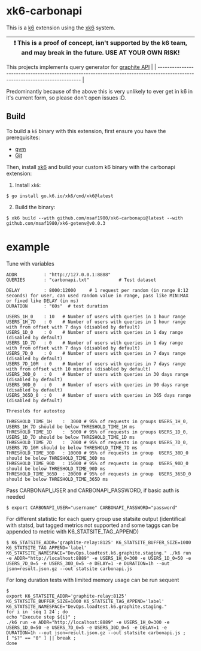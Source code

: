 # xk6-carbonapi

This is a [k6](https://go.k6.io/k6) extension using the [xk6](https://github.com/grafana/xk6) system.

| :exclamation: This is a proof of concept, isn't supported by the k6 team, and may break in the future. USE AT YOUR OWN RISK! |
| ---------------------------------------------------------------------------------------------------------------------------- |

This projects implements query generator for [graphite API](https://graphite-api.readthedocs.io/en/latest/api.html)
|
| ---------------------------------------------------------------------------------------------------------------------------- |

Predominantly because of the above this is very unlikely to ever get in k6 in it's current form, so please don't open issues :D. 

## Build

To build a `k6` binary with this extension, first ensure you have the prerequisites:

- [gvm](https://github.com/moovweb/gvm)
- [Git](https://git-scm.com/)

Then, install [xk6](https://github.com/grafana/xk6) and build your custom k6 binary with the carbonapi extension:

1. Install `xk6`:
  ```shell
  $ go install go.k6.io/xk6/cmd/xk6@latest
  ```

2. Build the binary:
  ```shell
  $ xk6 build --with github.com/msaf1980/xk6-carbonapi@latest --with github.com/msaf1980/xk6-getenv@v0.0.3
  ```

# example

Tune with variables
```
ADDR          : "http://127.0.0.1:8888"
QUERIES       : "carbonapi.txt"           # Test dataset

DELAY         : 8000:12000     # 1 request per random (in range 8:12 seconds) for user, can used random value in range, pass like MIN:MAX or fixed like DELAY (in ms)
DURATION      : "60s"  # test duration

USERS_1H_0    : 10   # Number of users with queries in 1 hour range
USERS_1H_7D   : 0    # Number of users with queries in 1 hour range with from offset with 7 days (disabled by default)
USERS_1D_0    : 0    # Number of users with queries in 1 day range (disabled by default)
USERS_1D_7D   : 0    # Number of users with queries in 1 day range with from offset with 7 days (disabled by default)
USERS_7D_0    : 0    # Number of users with queries in 7 days range (disabled by default)
USERS_7D_10M  : 0    # Number of users with queries in 7 days range with from offset with 10 minutes (disabled by default)
USERS_30D_0   : 0    # Number of users with queries in 30 days range (disabled by default)
USERS_90D_0   : 0    # Number of users with queries in 90 days range (disabled by default)
USERS_365D_0  : 0    # Number of users with queries in 365 days range (disabled by default)

Thresolds for autostop

THRESHOLD_TIME_1H    :  3000 # 95% of requests in groups USERS_1H_0, USERS_1H_7D should be below THRESHOLD_TIME_1H ms
THRESHOLD_TIME_1D    :  5000 # 95% of requests in groups USERS_1D_0, USERS_1D_7D should be below THRESHOLD_TIME_1D ms
THRESHOLD_TIME_7D    :  7000 # 95% of requests in groups USERS_7D_0, USERS_7D_10M should be below THRESHOLD_TIME_7D ms
THRESHOLD_TIME_30D   : 10000 # 95% of requests in group  USERS_30D_0 should be below THRESHOLD_TIME_30D ms
THRESHOLD_TIME_90D   : 15000 # 95% of requests in group  USERS_90D_0 should be below THRESHOLD_TIME_90D ms
THRESHOLD_TIME_365D  : 20000 # 95% of requests in group  USERS_365D_0 should be below THRESHOLD_TIME_365D ms
```

Pass CARBONAPI_USER and CARBONAPI_PASSWORD, if basic auth is needed
 ```shell
$ export CARBONAPI_USER="username" CARBONAPI_PASSWORD="password"
  ```

For different statistic for each query group use statsite output (identifical with statsd, but tagged metrics not supported and some taggs can be appended to metric with K6_STATSITE_TAG_APPEND)

 ```shell
$ K6_STATSITE_ADDR='graphite-relay:8125' K6_STATSITE_BUFFER_SIZE=1000 K6_STATSITE_TAG_APPEND='label' K6_STATSITE_NAMESPACE="DevOps.loadtest.k6.graphite.staging." ./k6 run -e ADDR="http://localhost:8889" -e USERS_1H_0=300 -e USERS_1D_0=50 -e USERS_7D_0=5 -e USERS_30D_0=5 -e DELAY=1 -e DURATION=1h --out json=result.json.gz --out statsite carbonapi.js
  ```
  
For long duration tests with limited memory usage can be run sequent

```shell
$
export K6_STATSITE_ADDR='graphite-relay:8125' K6_STATSITE_BUFFER_SIZE=1000 K6_STATSITE_TAG_APPEND='label' K6_STATSITE_NAMESPACE="DevOps.loadtest.k6.graphite.staging." 
for i in `seq 1 24`; do 
echo "Execute step ${i}" ;
./k6 run -e ADDR="http://localhost:8889" -e USERS_1H_0=300 -e USERS_1D_0=50 -e USERS_7D_0=5 -e USERS_30D_0=5 -e DELAY=1 -e DURATION=1h --out json=result.json.gz --out statsite carbonapi.js ;
[ "$?" == "0" ] || break ;
done
  ```
